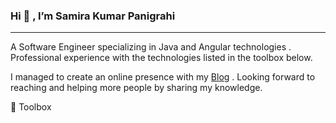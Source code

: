 ### Hi 👋 , I’m Samira Kumar Panigrahi

---

A Software Engineer specializing in Java and Angular technologies . Professional experience with the technologies listed in the toolbox below.


I managed to create an online presence with my [Blog](https://samira.hashnode.dev) . Looking forward to reaching and helping more people by sharing my knowledge.

🧰 Toolbox


